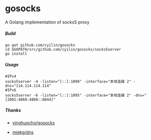 gosocks
=======

A Golang implementation of socks5 proxy

##### Build

```
go get github.com/cyilin/gosocks
cd $GOPATH/src/github.com/cyilin/gosocks/socks5server
go install
```

##### Usage

```
#IPv4
socks5server -4 -listen="[::]:1090" -interface="本地连接 2" -dns="114.114.114.114"
#IPv6
socks5server -6 -listen="[::]:1095" -interface="本地连接 2" -dns="[2001:4860:4860::8844]"
```

##### Thanks

* [yinghuocho/gosocks](https://github.com/yinghuocho/gosocks)

* [miekg/dns](https://github.com/miekg/dns)